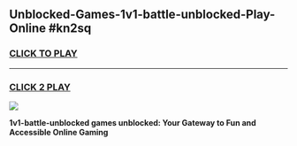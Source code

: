 
## Unblocked-Games-1v1-battle-unblocked-Play-Online #kn2sq
<h3>
<a href="https://news.freeplayer.one?title=1v1-battle-unblocked&ref=3">CLICK TO PLAY</a></h3>
<hr>

<h3>
<a href="https://news.freeplayer.one?title=1v1-battle-unblocked&ref=3">CLICK 2 PLAY</a>
  
</h3>

<a href="https://news.freeplayer.one?title=1v1-battle-unblocked&ref=3"><img src="https://clearcache.store/games.png"></a>


**1v1-battle-unblocked games unblocked: Your Gateway to Fun and Accessible Online Gaming**
